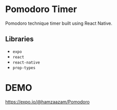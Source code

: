 #  Pomodoro Timer

Pomodoro technique timer built using React Native. 

## Libraries

  - `expo`
  - `react`
  - `react-native`
  - `prop-types`

# DEMO 
https://expo.io/@hamzaazam/Pomodoro
